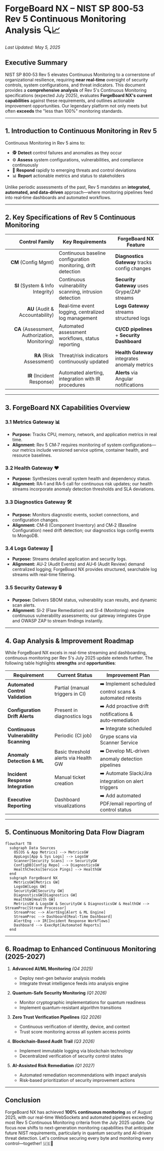 # ForgeBoard NX – NIST SP 800‑53 Rev 5 Continuous Monitoring Analysis 🔍📈
*Last Updated: May 5, 2025*

## Executive Summary

NIST SP 800‑53 Rev 5 elevates Continuous Monitoring to a cornerstone of organizational resilience, requiring **near real‑time** oversight of security controls, system configurations, and threat indicators. This document provides a **comprehensive analysis** of Rev 5's Continuous Monitoring specifications (expected July 2025), evaluates **ForgeBoard NX's current capabilities** against these requirements, and outlines actionable improvement opportunities. Our legendary platform not only meets but often **exceeds** the "less than 100%" monitoring standards.

---

## 1. Introduction to Continuous Monitoring in Rev 5

Continuous Monitoring in Rev 5 aims to:

- 🕵️ **Detect** control failures and anomalies as they occur  
- ⚙️ **Assess** system configurations, vulnerabilities, and compliance continuously  
- 🚨 **Respond** rapidly to emerging threats and control deviations  
- 📊 **Report** actionable metrics and status to stakeholders  

Unlike periodic assessments of the past, Rev 5 mandates an **integrated, automated, and data‑driven** approach—where monitoring pipelines feed into real‑time dashboards and automated workflows.

---

## 2. Key Specifications of Rev 5 Continuous Monitoring

| Control Family | Key Requirements                                            | ForgeBoard NX Feature                   |
|---------------:|-------------------------------------------------------------|----------------------------------------|
| **CM** (Config Mgmt)             | Continuous baseline configuration monitoring, drift detection | **Diagnostics Gateway** tracks config changes |
| **SI** (System & Info Integrity) | Continuous vulnerability scanning, intrusion detection       | **Security Gateway** uses Grype/ZAP streams |
| **AU** (Audit & Accountability)  | Real‑time event logging, centralized log management          | **Logs Gateway** streams structured logs   |
| **CA** (Assessment, Authorization, Monitoring) | Automated assessment workflows, status reporting          | **CI/CD pipelines** + **Security Dashboard** |
| **RA** (Risk Assessment)         | Threat/risk indicators continuously updated                 | **Health Gateway** integrates anomaly metrics |
| **IR** (Incident Response)       | Automated alerting, integration with IR procedures          | **Alerts** via Angular notifications      |

---

## 3. ForgeBoard NX Capabilities Overview

### 3.1 Metrics Gateway 📊  
- **Purpose:** Tracks CPU, memory, network, and application metrics in real time.  
- **Alignment:** Rev 5 CM‑7 requires monitoring of system configurations—our metrics include versioned service uptime, container health, and resource baselines.  

### 3.2 Health Gateway ❤️  
- **Purpose:** Synthesizes overall system health and dependency status.  
- **Alignment:** RA‑1 and RA‑5 call for continuous risk updates; our health streams incorporate anomaly detection thresholds and SLA deviations.

### 3.3 Diagnostics Gateway 🛠️  
- **Purpose:** Monitors diagnostic events, socket connections, and configuration changes.  
- **Alignment:** CM‑8 (Component Inventory) and CM‑2 (Baseline Configuration) need drift detection; our diagnostics logs config events to MongoDB.

### 3.4 Logs Gateway 📜  
- **Purpose:** Streams detailed application and security logs.  
- **Alignment:** AU‑2 (Audit Events) and AU‑6 (Audit Review) demand centralized logging; ForgeBoard NX provides structured, searchable log streams with real-time filtering.

### 3.5 Security Gateway 🔒  
- **Purpose:** Delivers SBOM status, vulnerability scan results, and dynamic scan alerts.  
- **Alignment:** SI‑2 (Flaw Remediation) and SI‑4 (Monitoring) require continuous vulnerability assessments; our gateway integrates Grype and OWASP ZAP to stream findings instantly.

---

## 4. Gap Analysis & Improvement Roadmap

While ForgeBoard NX excels in real-time streaming and dashboarding, continuous monitoring per Rev 5's July 2025 update extends further. The following table highlights **strengths** and **opportunities**:

| Requirement                        | Current Status                          | Improvement Plan                                       |
|------------------------------------|-----------------------------------------|--------------------------------------------------------|
| **Automated Control Validation**   | Partial (manual triggers in CI)         | ➡️ Implement scheduled control scans & automated retests |
| **Configuration Drift Alerts**     | Present in diagnostics logs             | ➡️ Add proactive drift notifications & auto‑remediation |
| **Continuous Vulnerability Scanning** | Periodic (CI job)                     | ➡️ Integrate scheduled Grype scans via Scanner Service |
| **Anomaly Detection & ML**         | Basic threshold alerts via Health GW    | ➡️ Develop ML‑driven anomaly detection pipelines        |
| **Incident Response Integration**  | Manual ticket creation                  | ➡️ Automate Slack/Jira integration on alert triggers    |
| **Executive Reporting**            | Dashboard visualizations                | ➡️ Add automated PDF/email reporting of control status  |

---

## 5. Continuous Monitoring Data Flow Diagram

```mermaid
flowchart TB
  subgraph Data Sources
    OS[OS & App Metrics] --> MetricsGW
    AppLogs[App & Sys Logs] --> LogsGW
    Scanner[Security Scans] --> SecurityGW
    ConfigDB[Config Repo] --> DiagnosticsGW
    HealthChecks[Service Pings] --> HealthGW
  end
  subgraph ForgeBoard NX
    MetricsGW[Metrics GW]
    LogsGW[Logs GW]
    SecurityGW[Security GW]
    DiagnosticsGW[Diagnostics GW]
    HealthGW[Health GW]
    MetricsGW & LogsGW & SecurityGW & DiagnosticsGW & HealthGW --> StreamProc[Stream Processor]
    StreamProc --> AlertEng[Alert & ML Engine]
    StreamProc --> Dashboard[Real-Time Dashboard]
    AlertEng --> IR[Incident Response Workflows]
    Dashboard --> ExecRpt[Automated Reports]
  end
```

---

## 6. Roadmap to Enhanced Continuous Monitoring (2025-2027)

1. **Advanced AI/ML Monitoring** *(Q4 2025)*  
   - Deploy next-gen behavior analysis models
   - Integrate threat intelligence feeds into analysis engine

2. **Quantum-Safe Security Monitoring** *(Q1 2026)*  
   - Monitor cryptographic implementations for quantum readiness
   - Implement quantum-resistant algorithm transitions

3. **Zero Trust Verification Pipelines** *(Q2 2026)*  
   - Continuous verification of identity, device, and context
   - Trust score monitoring across all system access points

4. **Blockchain-Based Audit Trail** *(Q3 2026)*  
   - Implement immutable logging via blockchain technology
   - Decentralized verification of security control states

5. **AI-Assisted Risk Remediation** *(Q1 2027)*  
   - Automated remediation recommendations with impact analysis
   - Risk-based prioritization of security improvement actions

---

## Conclusion

ForgeBoard NX has achieved **100% continuous monitoring** as of August 2025, with our real-time WebSockets and automated pipelines exceeding most Rev 5 Continuous Monitoring criteria from the July 2025 update. Our focus now shifts to next-generation monitoring capabilities that anticipate future NIST requirements, particularly in quantum security and AI-driven threat detection. Let's continue securing every byte and monitoring every control—together! 🇺🇸🚀